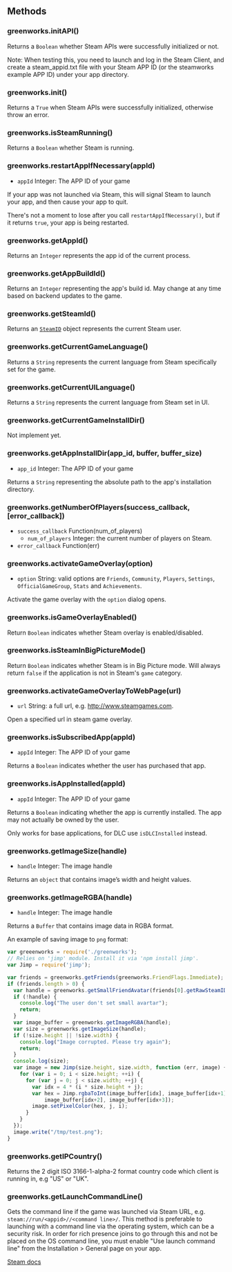 ## Methods

### greenworks.initAPI()

Returns a `Boolean` whether Steam APIs were successfully initialized or not.

Note: When testing this, you need to launch and log in the Steam Client,
and create a steam_appid.txt file with your Steam APP ID
(or the steamworks example APP ID) under your app directory.

### greenworks.init()

Returns a `True` when Steam APIs were successfully initialized, otherwise throw
an error.

### greenworks.isSteamRunning()

Returns a `Boolean` whether Steam is running.

### greenworks.restartAppIfNecessary(appId)

* `appId` Integer: The APP ID of your game

If your app was not launched via Steam, this will signal Steam to launch your
app, and then cause your app to quit.

There's not a moment to lose after you call `restartAppIfNecessary()`, but if
it returns `true`, your app is being restarted.

### greenworks.getAppId()

Returns an `Integer` represents the app id of the current process.

### greenworks.getAppBuildId()

Returns an `Integer` representing the app's build id. May change at any time based on backend updates to the game.

### greenworks.getSteamId()

Returns an [`SteamID`](friends.md#steamid) object represents the current Steam
user.

### greenworks.getCurrentGameLanguage()

Returns a `String` represents the current language from Steam specifically set
for the game.

### greenworks.getCurrentUILanguage()

Returns a `String` represents the current language from Steam set in UI.

### greenworks.getCurrentGameInstallDir()

Not implement yet.

### greenworks.getAppInstallDir(app_id, buffer, buffer_size)

* `app_id` Integer: The APP ID of your game

Returns a `String` representing the absolute path to the app's installation directory.

### greenworks.getNumberOfPlayers(success_callback, [error_callback])

* `success_callback` Function(num_of_players)
  * `num_of_players` Integer: the current number of players on Steam.
* `error_callback` Function(err)

### greenworks.activateGameOverlay(option)

* `option` String: valid options are `Friends`, `Community`, `Players`,
  `Settings`, `OfficialGameGroup`, `Stats` and `Achievements`.

Activate the game overlay with the `option` dialog opens.

### greenworks.isGameOverlayEnabled()

Return `Boolean` indicates whether Steam overlay is enabled/disabled.

### greenworks.isSteamInBigPictureMode()

Return `Boolean` indicates whether Steam is in Big Picture mode. 
Will always return `false` if the application is not in Steam's `game` category.

### greenworks.activateGameOverlayToWebPage(url)

* `url` String: a full url, e.g. http://www.steamgames.com.

Open a specified url in steam game overlay.

### greenworks.isSubscribedApp(appId)

* `appId` Integer: The APP ID of your game

Returns a `Boolean` indicates whether the user has purchased that app.

### greenworks.isAppInstalled(appId)

* `appId` Integer: The APP ID of your game

Returns a `Boolean` indicating whether the app is currently installed. The app may not actually be owned by the user. 

Only works for base applications, for DLC use `isDLCInstalled` instead.

### greenworks.getImageSize(handle)

* `handle` Integer: The image handle

Returns an `object` that contains image’s width and height values.

### greenworks.getImageRGBA(handle)

* `handle` Integer: The image handle

Returns a `Buffer` that contains image data in RGBA format.

An example of saving image to `png` format:

```js
var greeenworks = require('./greenworks');
// Relies on 'jimp' module. Install it via 'npm install jimp'.
var Jimp = require('jimp');

var friends = greenworks.getFriends(greenworks.FriendFlags.Immediate);
if (friends.length > 0) {
  var handle = greenworks.getSmallFriendAvatar(friends[0].getRawSteamID());
  if (!handle) {
    console.log("The user don't set small avartar");
    return;
  }
  var image_buffer = greenworks.getImageRGBA(handle);
  var size = greenworks.getImageSize(handle);
  if (!size.height || !size.width) {
    console.log("Image corrupted. Please try again");
    return;
  }
  console.log(size);
  var image = new Jimp(size.height, size.width, function (err, image) {
    for (var i = 0; i < size.height; ++i) {
      for (var j = 0; j < size.width; ++j) {
        var idx = 4 * (i * size.height + j);
        var hex = Jimp.rgbaToInt(image_buffer[idx], image_buffer[idx+1],
            image_buffer[idx+2], image_buffer[idx+3]);
        image.setPixelColor(hex, j, i);
      }
    }
  });
  image.write("/tmp/test.png");
}
```

### greenworks.getIPCountry()

Returns the 2 digit ISO 3166-1-alpha-2 format country code which client is running in, e.g "US" or "UK".

### greenworks.getLaunchCommandLine()

Gets the command line if the game was launched via Steam URL, e.g. `steam://run/<appid>//<command line>/`. This method is preferable to launching with a command line via the operating system, which can be a security risk. In order for rich presence joins to go through this and not be placed on the OS command line, you must enable "Use launch command line" from the Installation > General page on your app.

[Steam docs](https://partner.steamgames.com/doc/api/ISteamApps#GetLaunchCommandLine)
